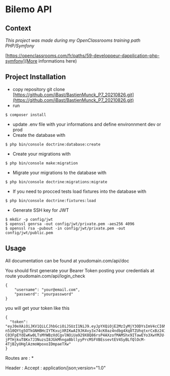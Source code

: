 # Bilemo API

## Context

_This project was made during my OpenClassrooms training path PHP/Symfony_

[https://openclassrooms.com/fr/paths/59-developpeur-dapplication-php-symfony](More informations here)

## Project Installation

* copy repository git clone [https://github.com/iBast/BastienMunck_P7_20210826.git](https://github.com/iBast/BastienMunck_P7_20210826.git)
* run 
```
$ composer install
```
* update .env file with your informations and define environnment dev or prod
* Create the database with 
```
$ php bin/console doctrine:database:create
```
* Create your migrations with  
```
$ php bin/console make:migration
```
* Migrate your migrations to the database with 
```
$ php bin/console doctrine:migrations:migrate
```
* If you need to procced tests load fixtures into the database with  
```
$ php bin/console doctrine:fixtures:load
```
* Generate SSH key for JWT
```
$ mkdir -p config/jwt 
$ openssl genrsa -out config/jwt/private.pem -aes256 4096
$ openssl rsa -pubout -in config/jwt/private.pem -out config/jwt/public.pem
```

## Usage

All documentation can be found at youdomain.com/api/doc

You should first generate your Bearer Token posting your credentials at route youdomain.com/api/login_check
```
{
    "username": "your@email.com",
    "password": "yourpassword"
}
```

you will get your token like this
```
{
  "token": "eyJ0eXAiOiJKV1QiLCJhbGciOiJSUzI1NiJ9.eyJpYXQiOjE2MzIyMjY3ODYsImV4cCI6MTYzMjIzMDM4Niwicm9sZXMiOlsiUk9MRV9BRE1JTiIsIlJPTEVfVVNFUiJdLCJ1c2VybmFtZSI6ImJhc3RpZW4ubXVuY2tAbWUuY29tIn0.QzSO4IWizkzPpWC7fTTPMOpeqtfb4AgzmfmyJ-n510QYtg5OTkGNHBHcIYTKxujXRIKwAI9JK4vy3x74cK0az4ndbg4Xq8TZUhqtxrCxBz241BhEamQQQ3WEcvKExUAWyVmLUf6TDFN4d10YQSnZLbRy5BBUpNlnMeDMTNSM7ni6r9Annjxn-C03FpEYdEwKw0LTsMYWBzXdCgvlNOiUa929X8Q86rsP4AXzofMAMShx9ITawEYo3XwYMJU-jPTHjkuT8Kx7J3NuzsI8JGkMhngaBbllyyPrcMSFVBEssevtEV4SyBLfQlOcM-4TjB2yUHglAzmoWpoxoIDmpaeTXw"
}
```


Routes are :
    * 

Header : Accept : application/json;version="1.0"